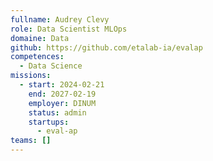 ```yaml
---
fullname: Audrey Clevy
role: Data Scientist MLOps
domaine: Data
github: https://github.com/etalab-ia/evalap
competences:
  - Data Science
missions:
  - start: 2024-02-21
    end: 2027-02-19
    employer: DINUM
    status: admin
    startups:
      - eval-ap
teams: []
---
```

